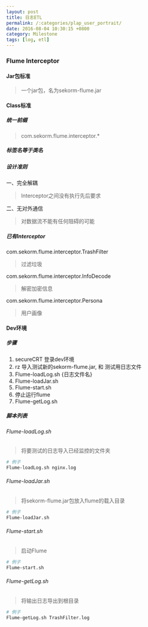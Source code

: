 ```yaml
---
layout: post
title: 日志ETL
permalink: /:categories/plap_user_portrait/
date: 2016-08-04 10:30:15 +0800
category: Milestone
tags: [log, etl]
---
```


### Flume Interceptor

#### Jar包标准

> 一个jar包，名为sekorm-flume.jar

#### Class标准

##### 统一前缀

> com.sekorm.flume.interceptor.*

##### 标签名等于类名

##### 设计准则

一、完全解耦

> Interceptor之间没有执行先后要求

二、无对外通信

> 对数据流不能有任何阻碍的可能

##### 已有Interceptor

com.sekorm.flume.interceptor.TrashFilter

> 过滤垃圾

com.sekorm.flume.interceptor.InfoDecode

> 解密加密信息

com.sekorm.flume.interceptor.Persona

> 用户画像

#### Dev环境

##### 步骤

1. secureCRT 登录dev环境
2. rz 导入测试新的sekorm-flume.jar, 和 测试用日志文件
3. Flume-loadLog.sh {日志文件名}
4. Flume-loadJar.sh
5. Flume-start.sh
6. 停止运行flume
7. Flume-getLog.sh

##### 脚本列表

###### Flume-loadLog.sh

> 将要测试的日志导入已经监控的文件夹

```bash
# 例子
Flume-loadLog.sh nginx.log
```

###### Flume-loadJar.sh

> 将sekorm-flume.jar包放入flume的载入目录

```bash
# 例子
Flume-loadJar.sh
```

###### Flume-start.sh

> 启动Flume

```bash
# 例子
Flume-start.sh
```

###### Flume-getLog.sh

> 将输出日志导出到根目录

```bash
# 例子
Flume-getLog.sh TrashFilter.log
```
